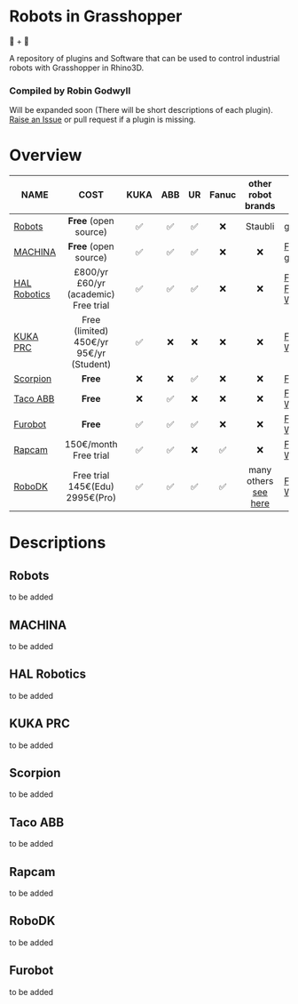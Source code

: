 # Robots in Grasshopper
🤖 + 🦗

A repository of plugins and Software that can be used to control industrial robots with Grasshopper in Rhino3D.
### Compiled by Robin Godwyll
Will be expanded soon (There will be short descriptions of each plugin). [Raise an Issue](https://github.com/boundlessmaking/Robots-in-Grasshopper/issues) or pull request if a plugin is missing.


# Overview

| NAME                  |COST                                            | KUKA             |      ABB         | UR               | Fanuc            |other<br>robot<br>brands                              |Link                                                                                                                                                                                                |
| ----------            |:-------------:                                 |:----------------:|:----------------:|:----------------:|:----------------:|:--:                                                  |---                                                                                                                                                                                                 |
|[Robots](#Robots)      | **Free** (open source)                         |:white_check_mark:|:white_check_mark:|:white_check_mark:|:x:               |Staubli                                                   |[github](https://github.com/visose/Robots)                                                                                                                                                          |
|[MACHINA](#Machina)    | **Free** (open source)                         |:white_check_mark:|:white_check_mark:|:white_check_mark:|:x:               |:x:                                                   |[Food4Rhino](https://www.food4rhino.com/app/machina)<br> [github](https://github.com/RobotExMachina)                                                                                                |
|[HAL Robotics](#HAL)   | £800/yr<br>£60/yr (academic)<br>Free trial     |:white_check_mark:|:white_check_mark:|:white_check_mark:|:x:               |:x:                                                   |[Food4Rhino(old)](https://www.food4rhino.com/app/hal-robot-programming-control)<br> [Food4Rhino(new)](https://www.food4rhino.com/app/hal-robotics-framework)<br>[Website](https://hal-robotics.com/)|
|[KUKA PRC](#KukaPRC)   | Free (limited)<br> 450€/yr<br>95€/yr (Student) |:white_check_mark:|:x:               |:x:               |:x:               |:x:                                                   |[Food4Rhino](https://www.food4rhino.com/app/kukaprc-parametric-robot-control-grasshopper)<br> [Website](https://www.robotsinarchitecture.org/kuka-prc)                                              |
|[Scorpion](#Scorpion)  | **Free**                                       | :x:              |:x:               |:white_check_mark:|:x:               |:x:                                                   |[Food4Rhino](https://www.food4rhino.com/app/scorpion)<br>                                                                                                                                           |
|[Taco ABB](#Taco)      | **Free**                                       | :x:              |:white_check_mark:|:x:               |:x:               |:x:                                                   |[Food4Rhino](https://www.food4rhino.com/app/taco-abb)<br> [Website](http://blickfeld7.com/architecture/rhino/grasshopper/Taco/)                                                                     |
|[Furobot](#Furobot)    | **Free**                                       |:white_check_mark:|:white_check_mark:|:white_check_mark:|:x:               |:x:                                                   |[Food4Rhino](https://www.food4rhino.com/app/furobot)<br>[Website](http://www.fab-union.com/en/col.jsp?id=103)        |
|[Rapcam](#Rapcam)      | 150€/month<br>Free trial                       |:white_check_mark:|:white_check_mark:|:x:               |:white_check_mark:|:x:                                                   |[Food4Rhino](https://www.food4rhino.com/app/rapcam-gh)<br> [Website](https://www.rapcam.eu/)                                                                                                        |
|[RoboDK](#RoboDK)      | Free trial<br>145€(Edu)<br>2995€(Pro)          |:white_check_mark:|:white_check_mark:|:white_check_mark:|:white_check_mark:|many others<br>[see here](https://robodk.com/library) |[Food4Rhino](https://www.food4rhino.com/app/robodk)<br> [Website](https://robodk.com/)                                                                                                              |

# Descriptions

<a name="Robots"></a>
## Robots
to be added
<a name="Machina"></a>
## MACHINA
to be added
<a name="HAL"></a>
## HAL Robotics
to be added
<a name="KukaPRC"></a>
## KUKA PRC
to be added
<a name="Scorpion"></a>
## Scorpion
to be added
<a name="Taco"></a>
## Taco ABB
to be added
<a name="Rapcam"></a>
## Rapcam
to be added
<a name="RoboDK"></a>
## RoboDK
to be added

<a name="Furobot"></a>
## Furobot
to be added
